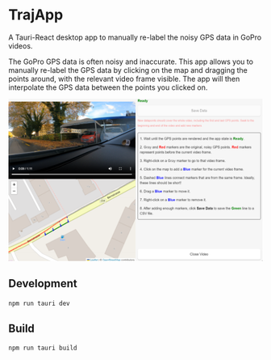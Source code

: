 # TrajApp

A Tauri-React desktop app to manually re-label the noisy GPS data in GoPro videos.

The GoPro GPS data is often noisy and inaccurate. This app allows you to manually re-label the GPS data by clicking on the map and dragging the points around, with the relevant video frame visible. The app will then interpolate the GPS data between the points you clicked on.

![An example view from the app](res/app.png)

## Development

```bash
npm run tauri dev
```

## Build

```bash
npm run tauri build
```
